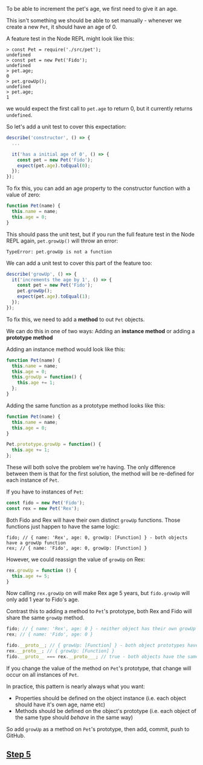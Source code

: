 To be able to increment the pet's age, we first need to give it an age.

This isn't something we should be able to set manually - whenever we create a new `Pet`, it should have an age of 0.

A feature test in the Node REPL might look like this:

```
> const Pet = require('./src/pet');
undefined
> const pet = new Pet('Fido');
undefined
> pet.age;
0
> pet.growUp();
undefined
> pet.age;
1
```

we would expect the first call to `pet.age` to return 0, but it currently returns `undefined`.

So let's add a unit test to cover this expectation:

```js
describe('constructor', () => {
  ...

  it('has a initial age of 0', () => {
    const pet = new Pet('Fido');
    expect(pet.age).toEqual(0);
  });
});
```

To fix this, you can add an age property to the constructor function with a value of zero:

```js
function Pet(name) {
  this.name = name;
  this.age = 0;
}
```

This should pass the unit test, but if you run the full feature test in the Node REPL again, `pet.growUp()` will throw an error:

```
TypeError: pet.growUp is not a function
```

We can add a unit test to cover this part of the feature too:

```js
describe('growUp', () => {
  it('increments the age by 1', () => {
    const pet = new Pet('Fido');
    pet.growUp();
    expect(pet.age).toEqual(1);
  });
});
```

To fix this, we need to add a **method** to out `Pet` objects.

We can do this in one of two ways: Adding an **instance method** or adding a **prototype method**

Adding an instance method would look like this:

```js
function Pet(name) {
  this.name = name;
  this.age = 0;
  this.growUp = function() {
    this.age += 1;
  };
}
```

Adding the same function as a prototype method looks like this:

```js
function Pet(name) {
  this.name = name;
  this.age = 0;
}

Pet.prototype.growUp = function() {
  this.age += 1;
};
```

These will both solve the problem we're having. The only difference between them is that for the first solution, the method will be re-defined for each instance of `Pet`.

If you have to instances of `Pet`:
```js
const fido = new Pet('Fido');
const rex = new Pet('Rex');
```

Both Fido and Rex will have their own distinct `growUp` functions. Those functions just happen to have the same logic:

```
fido; // { name: 'Rex', age: 0, growUp: [Function] } - both objects have a growUp function
rex; // { name: 'Fido', age: 0, growUp: [Function] }
```

However, we could reassign the value of `growUp` on Rex:

```js
rex.growUp = function () {
  this.age += 5;
}
```

Now calling `rex.growUp` on will make Rex age 5 years, but `fido.growUp` will only add 1 year to Fido's age.

Contrast this to adding a method to `Pet`'s prototype, both Rex and Fido will share the same `growUp` method.

```js
fido; // { name: 'Rex', age: 0 } - neither object has their own growUp function
rex; // { name: 'Fido', age: 0 }

fido.__proto__; // { growUp: [Function] } - both object prototypes have the grow up method
rex.__proto__; // { growUp: [Function] }
fido.__proto__ === rex.__proto___; // true - both objects have the same prototype objects
```
If you change the value of the method on `Pet`'s prototype, that change will occur on all instances of `Pet`.

In practice, this pattern is nearly always what you want:

- Properties should be defined on the object instance (i.e. each object should have it's own age, name etc)
- Methods should be defined on the object's prototype (i.e. each object of the same type should *behave* in the same way)

So add `growUp` as a method on `Pet`'s prototype, then add, commit, push to GitHub.

## [Step 5](../step5.md)